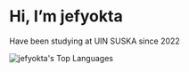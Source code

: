 # Hi, I’m jefyokta

Have been studying at UIN SUSKA since 2022


![jefyokta's Top Languages](https://github-readme-stats.vercel.app/api/top-langs/?username=jefyokta&theme=vue-dark&show_icons=true&hide_border=true&layout=compact)
<!---
jefyokta/jefyokta is a ✨ special ✨ repository because its `README.md` (this file) appears on your GitHub profile.
You can click the Preview link to take a look at your changes.
--->
